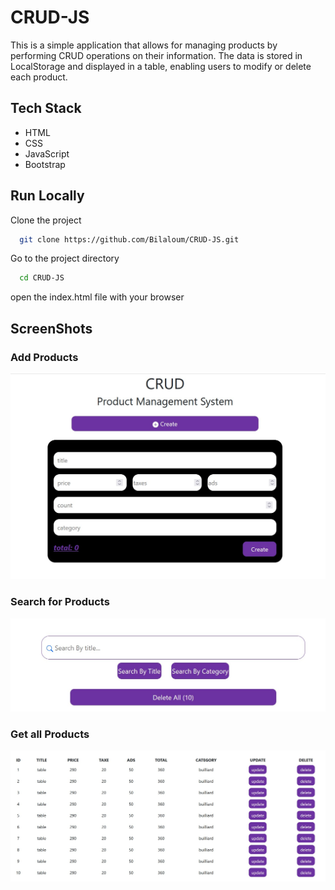 
# CRUD-JS
This is a simple application that allows for managing products by performing CRUD operations on their information. The data is stored in LocalStorage and displayed in a table, enabling users to modify or delete each product.

## Tech Stack

- HTML
- CSS
- JavaScript
- Bootstrap

## Run Locally

Clone the project

```bash
  git clone https://github.com/Bilaloum/CRUD-JS.git
```

Go to the project directory

```bash
  cd CRUD-JS
```
open the index.html file with your browser



## ScreenShots
### Add Products
![App Screenshot](https://github.com/Bilaloum/CRUD/blob/master/ScreenShots/form.jpg?raw=true)

### Search for Products
![App Screenshot](https://github.com/Bilaloum/CRUD/blob/master/ScreenShots/Search.jpg?raw=true)

### Get all Products 
![App Screenshot](https://github.com/Bilaloum/CRUD/blob/master/ScreenShots/Table.jpg?raw=true)


